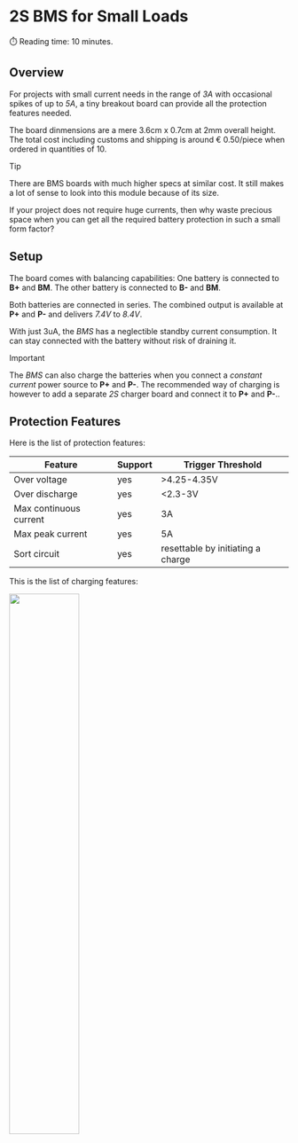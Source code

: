 # 2S BMS for Small Loads
:stopwatch: Reading time: 10 minutes.

## Overview

For projects with small current needs in the range of *3A* with occasional spikes of up to *5A*, a tiny breakout board can provide all the protection features needed. 

The board dinmensions are a mere 3.6cm x 0.7cm at 2mm overall height. The total cost including customs and shipping is around € 0.50/piece when ordered in quantities of 10.

> [!TIP]
> There are BMS boards with much higher specs at similar cost. It still makes a lot of sense to look into this module because of its size. 
>
> If your project does not require huge currents, then why waste precious space when you can get all the required battery protection in such a small form factor?

## Setup

The board comes with balancing capabilities: One battery is connected to **B+** and **BM**. The other battery is connected to **B-** and **BM**.

Both batteries are connected in series. The combined output is available at **P+** and **P-** and delivers *7.4V* to *8.4V*.

With just 3uA, the *BMS* has a neglectible standby current consumption. It can stay connected with the battery without risk of draining it.

> [!IMPORTANT]  
> The *BMS* can also charge the batteries when you connect a *constant current* power source to **P+** and **P-**. The recommended way of charging is however to add a separate *2S* charger board and connect it to **P+** and **P-**..


## Protection Features

Here is the list of protection features:

| Feature | Support | Trigger Threshold |
| --- | --- | --- |
| Over voltage | yes | >4.25-4.35V |
| Over discharge | yes | <2.3-3V |
| Max continuous current | yes | 3A |
| Max peak current | yes | 5A |
| Sort circuit | yes | resettable by initiating a charge |

This is the list of charging features:



<img src="images/rawRotaryEncoders.png" width="50%" height="50%" />
